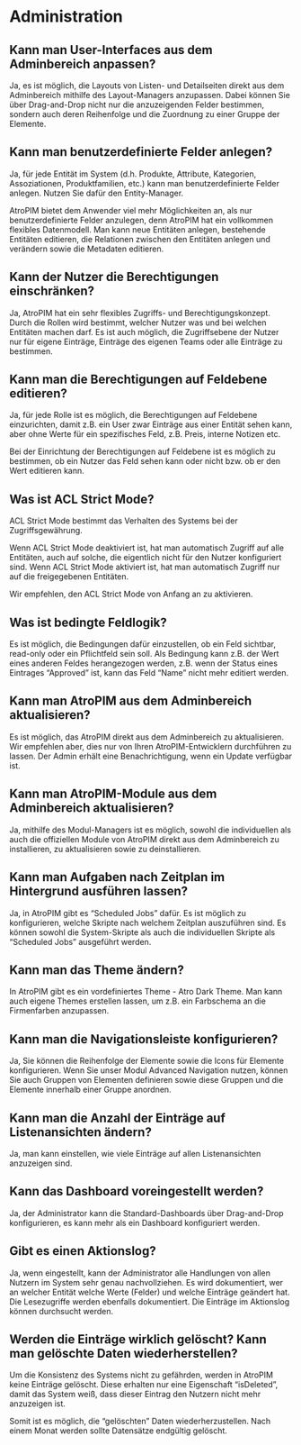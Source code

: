 # Administration

  

## Kann man User-Interfaces aus dem Adminbereich anpassen?

Ja, es ist möglich, die Layouts von Listen- und Detailseiten direkt aus dem Adminbereich mithilfe des Layout-Managers anzupassen. Dabei können Sie über Drag-and-Drop nicht nur die anzuzeigenden Felder bestimmen, sondern auch deren Reihenfolge und die Zuordnung zu einer Gruppe der Elemente.


## Kann man benutzerdefinierte Felder anlegen?

Ja, für jede Entität im System (d.h. Produkte, Attribute, Kategorien, Assoziationen, Produktfamilien, etc.) kann man benutzerdefinierte Felder anlegen. Nutzen Sie dafür den Entity-Manager.

AtroPIM bietet dem Anwender viel mehr Möglichkeiten an, als nur benutzerdefinierte Felder anzulegen, denn AtroPIM hat ein vollkommen flexibles Datenmodell. Man kann neue Entitäten anlegen, bestehende Entitäten editieren, die Relationen zwischen den Entitäten anlegen und verändern sowie die Metadaten editieren.


## Kann der Nutzer die Berechtigungen einschränken?

Ja, AtroPIM hat ein sehr flexibles Zugriffs- und Berechtigungskonzept. Durch die Rollen wird bestimmt, welcher Nutzer was und bei welchen Entitäten machen darf. Es ist auch möglich, die Zugriffsebene der Nutzer nur für eigene Einträge, Einträge des eigenen Teams oder alle Einträge zu bestimmen.

  

## Kann man die Berechtigungen auf Feldebene editieren?

Ja, für jede Rolle ist es möglich, die Berechtigungen auf Feldebene einzurichten, damit z.B. ein User zwar Einträge aus einer Entität sehen kann, aber ohne Werte für ein spezifisches Feld, z.B. Preis, interne Notizen etc.

Bei der Einrichtung der Berechtigungen auf Feldebene ist es möglich zu bestimmen, ob ein Nutzer das Feld sehen kann oder nicht bzw. ob er den Wert editieren kann.



## Was ist ACL Strict Mode?

ACL Strict Mode bestimmt das Verhalten des Systems bei der Zugriffsgewährung.

Wenn ACL Strict Mode deaktiviert ist, hat man automatisch Zugriff auf alle Entitäten, auch auf solche, die eigentlich nicht für den Nutzer konfiguriert sind. Wenn ACL Strict Mode aktiviert ist, hat man automatisch Zugriff nur auf die freigegebenen Entitäten.

Wir empfehlen, den ACL Strict Mode von Anfang an zu aktivieren.



## Was ist bedingte Feldlogik?

Es ist möglich, die Bedingungen dafür einzustellen, ob ein Feld sichtbar, read-only oder ein Pflichtfeld sein soll. Als Bedingung kann z.B. der Wert eines anderen Feldes herangezogen werden, z.B. wenn der Status eines Eintrages “Approved” ist, kann das Feld “Name” nicht mehr editiert werden.


## Kann man AtroPIM aus dem Adminbereich aktualisieren?

Es ist möglich, das AtroPIM direkt aus dem Adminbereich zu aktualisieren. Wir empfehlen aber, dies nur von Ihren AtroPIM-Entwicklern durchführen zu lassen. Der Admin erhält eine Benachrichtigung, wenn ein Update verfügbar ist.



## Kann man AtroPIM-Module aus dem Adminbereich aktualisieren?

Ja, mithilfe des Modul-Managers ist es möglich, sowohl die individuellen als auch die offiziellen Module von AtroPIM direkt aus dem Adminbereich zu installieren, zu aktualisieren  sowie zu deinstallieren.
  

## Kann man Aufgaben nach Zeitplan im Hintergrund ausführen lassen?

Ja, in AtroPIM gibt es “Scheduled Jobs” dafür. Es ist möglich zu konfigurieren, welche Skripte nach welchem Zeitplan auszuführen sind. Es können sowohl die System-Skripte als auch die individuellen Skripte als “Scheduled Jobs” ausgeführt werden.

  

## Kann man das Theme ändern?

In AtroPIM gibt es ein vordefiniertes Theme - Atro Dark Theme. Man kann auch eigene Themes erstellen lassen, um z.B. ein Farbschema an die Firmenfarben anzupassen.

  
## Kann man die Navigationsleiste konfigurieren?

Ja, Sie können die Reihenfolge der Elemente sowie die Icons für Elemente konfigurieren. Wenn Sie unser Modul Advanced Navigation nutzen, können Sie auch Gruppen von Elementen definieren sowie diese Gruppen und die Elemente innerhalb einer Gruppe anordnen.

  

## Kann man die Anzahl der Einträge auf Listenansichten ändern?

Ja, man kann einstellen, wie viele Einträge auf allen Listenansichten anzuzeigen sind.

  

## Kann das Dashboard voreingestellt werden?

Ja, der Administrator kann die Standard-Dashboards über Drag-and-Drop konfigurieren, es kann mehr als ein Dashboard konfiguriert werden.

  

## Gibt es einen Aktionslog?

Ja, wenn eingestellt, kann der Administrator alle Handlungen von allen Nutzern im System sehr genau nachvollziehen. Es wird dokumentiert, wer an welcher Entität welche Werte (Felder) und welche Einträge geändert hat. Die Lesezugriffe werden ebenfalls dokumentiert. Die Einträge im Aktionslog können durchsucht werden.

  

## Werden die Einträge wirklich gelöscht? Kann man gelöschte Daten wiederherstellen?

Um die Konsistenz des Systems nicht zu gefährden, werden in AtroPIM keine Einträge gelöscht. Diese erhalten nur eine Eigenschaft “isDeleted”, damit das System weiß, dass dieser Eintrag den Nutzern nicht mehr anzuzeigen ist.

Somit ist es möglich, die “gelöschten” Daten wiederherzustellen. Nach einem Monat werden sollte Datensätze endgültig gelöscht. 
